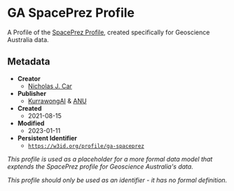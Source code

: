 # GA SpacePrez Profile

A Profile of the [SpacePrez Profile](https://w3id.org/profile/spaceprez), created specifically for Geoscience Australia data.

## Metadata

* **Creator**
  * [Nicholas J. Car](https://orcid.org/0000-0002-8742-7730)
* **Publisher**
  * [KurrawongAI](https://kurrawong.net) & [ANU](https://www.anu.edu.au)
* **Created**
  * 2021-08-15
* **Modified**
  * 2023-01-11
* **Persistent Identifier**
  * [`https://w3id.org/profile/ga-spaceprez`](https://w3id.org/profile/ga-spaceprez)

_This profile is used as a placeholder for a more formal data model that exptends the SpacePrez profile for Geoscience Australia's data._

_This profile should only be used as an identifier - it has no formal definition._